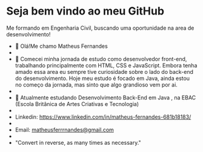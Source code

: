 # Seja bem vindo ao meu GitHub #

 Me formando em Engenharia Civil, buscando uma oportunidade na area de desenvolvimento!


- 👋 Olá!Me chamo Matheus Fernandes
- 
- 🌱 Comecei minha jornada de estudo como desenvolvedor front-end, trabalhando principalmente com HTML, CSS e JavaScript. Embora tenha amado essa area eu sempre tive curiosidade sobre o lado do back-end do desenvolvimento. Hoje meu estudo é focado em Java, ainda estou no começo da jornada, mas sinto que algo grandioso vem por ai.
-
- 👀 Atualmente estudando Desenvolvimento Back-End em Java , na EBAC (Escola Britânica de Artes Criativas e Tecnologia) 
- 
- Linkedin: https://www.linkedin.com/in/matheus-fernandes-681b18183/
- 
- Email: matheusferrrnandes@gmail.com
- 
- "Convert in reverse, as many times as necessary."


